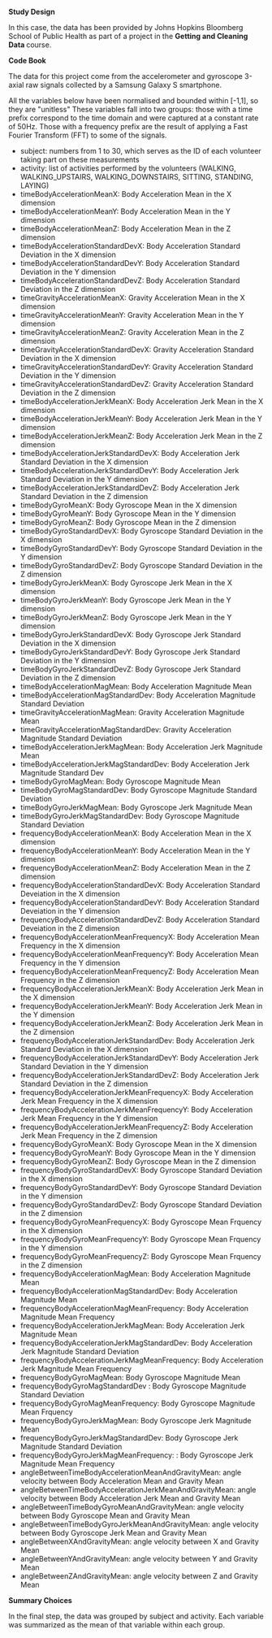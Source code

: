 <p><strong>Study Design</strong></p>
<p> In this case, the data has been provided by Johns Hopkins Bloomberg School of Public Health as part of a project 
in the <strong>Getting and Cleaning Data </strong> course.</P>

<p><strong>Code Book</strong></p>
<p>The data for this project come from the accelerometer and gyroscope 3-axial raw signals collected by a 
Samsung Galaxy S smartphone.

<p>All the variables below have been normalised and bounded within [-1,1], so they are "unitless"
These variables fall into two groups: those with a time prefix correspond to the time domain and were captured at a 
constant rate of 50Hz. Those with a frequency prefix are the result of applying a Fast Fourier Transform (FFT) to some
of the signals.

<ul>
<li>subject: numbers from 1 to 30, which serves as the ID of each volunteer taking part on these measurements</li> <li>activity: list of activities performed by the volunteers (WALKING, WALKING_UPSTAIRS, WALKING_DOWNSTAIRS, SITTING, STANDING, LAYING)</li>
<li>timeBodyAccelerationMeanX: Body Acceleration Mean in the X dimension</li>                              
<li>timeBodyAccelerationMeanY: Body Acceleration Mean in the Y dimension</li>                             
<li>timeBodyAccelerationMeanZ: Body Acceleration Mean in the Z dimension</li>
<li>timeBodyAccelerationStandardDevX: Body Acceleration Standard Deviation in the X dimension </li>   
<li>timeBodyAccelerationStandardDevY: Body Acceleration Standard Deviation in the Y dimension</li>    
<li>timeBodyAccelerationStandardDevZ: Body Acceleration Standard Deviation in the Z dimension</li>
<li>timeGravityAccelerationMeanX: Gravity Acceleration Mean in the X dimension</li>
<li>timeGravityAccelerationMeanY: Gravity Acceleration Mean in the Y dimension</li>                          
<li>timeGravityAccelerationMeanZ: Gravity Acceleration Mean in the Z dimension</li>
<li>timeGravityAccelerationStandardDevX: Gravity Acceleration Standard Deviation in the X dimension</li>           
<li>timeGravityAccelerationStandardDevY: Gravity Acceleration Standard Deviation in the Y dimension</li>
<li>timeGravityAccelerationStandardDevZ: Gravity Acceleration Standard Deviation in the Z dimension</li>
<li>timeBodyAccelerationJerkMeanX: Body Acceleration Jerk Mean in the X dimension</li>
<li>timeBodyAccelerationJerkMeanY: Body Acceleration Jerk Mean in the Y dimension</li>                    
<li>timeBodyAccelerationJerkMeanZ: Body Acceleration Jerk Mean in the Z dimension</li>
<li>timeBodyAccelerationJerkStandardDevX: Body Acceleration Jerk Standard Deviation in the X dimension</li> 
<li>timeBodyAccelerationJerkStandardDevY: Body Acceleration Jerk Standard Deviation in the Y dimension</li>  
<li>timeBodyAccelerationJerkStandardDevZ: Body Acceleration Jerk Standard Deviation in the Z dimension</li>
<li>timeBodyGyroMeanX: Body Gyroscope Mean in the X dimension</li>
<li>timeBodyGyroMeanY: Body Gyroscope Mean in the Y dimension</li>                                    
<li>timeBodyGyroMeanZ: Body Gyroscope Mean in the Z dimension</li>
<li>timeBodyGyroStandardDevX: Body Gyroscope Standard Deviation in the X dimension</li>
<li>timeBodyGyroStandardDevY: Body Gyroscope Standard Deviation in the Y dimension</li>
<li>timeBodyGyroStandardDevZ: Body Gyroscope Standard Deviation in the Z dimension</li>
<li>timeBodyGyroJerkMeanX: Body Gyroscope Jerk Mean in the X dimension</li>                                  
<li>timeBodyGyroJerkMeanY: Body Gyroscope Jerk Mean in the Y dimension</li>                                 
<li>timeBodyGyroJerkMeanZ: Body Gyroscope Jerk Mean in the Y dimension</li>
<li>timeBodyGyroJerkStandardDevX: Body Gyroscope Jerk Standard Deviation in the X dimension</li>         
<li>timeBodyGyroJerkStandardDevY: Body Gyroscope Jerk Standard Deviation in the Y dimension</li> 
<li>timeBodyGyroJerkStandardDevZ: Body Gyroscope Jerk Standard Deviation in the Z dimension</li>
<li>timeBodyAccelerationMagMean: Body Acceleration Magnitude Mean </li>
<li>timeBodyAccelerationMagStandardDev: Body Acceleration Magnitude Standard Deviation</li>              
<li>timeGravityAccelerationMagMean: Gravity Acceleration Magnitude Mean</li>
<li>timeGravityAccelerationMagStandardDev: Gravity Acceleration Magnitude Standard Deviation</li>
<li>timeBodyAccelerationJerkMagMean: Body Acceleration Jerk Magnitude Mean</li> 
<li>timeBodyAccelerationJerkMagStandardDev: Body Acceleration Jerk Magnitude Standard Dev</li>
<li>timeBodyGyroMagMean: Body Gyroscope Magnitude Mean</li> 
<li>timeBodyGyroMagStandardDev: Body Gyroscope Magnitude Standard Deviation</li>
<li>timeBodyGyroJerkMagMean: Body Gyroscope Jerk Magnitude Mean</li>                
<li>timeBodyGyroJerkMagStandardDev: Body Gyroscope Magnitude Standard Deviation</li>

<li>frequencyBodyAccelerationMeanX: Body Acceleration Mean in the X dimension</li>                         
<li>frequencyBodyAccelerationMeanY: Body Acceleration Mean in the Y dimension</li>
<li>frequencyBodyAccelerationMeanZ: Body Acceleration Mean in the Z dimension</li>
<li>frequencyBodyAccelerationStandardDevX: Body Acceleration Standard Deveiation in the X dimension</li>
<li>frequencyBodyAccelerationStandardDevY: Body Acceleration Standard Deveiation in the Y dimension</li>
<li>frequencyBodyAccelerationStandardDevZ: Body Acceleration Standard Deveiation in the Z dimension</li>   
<li>frequencyBodyAccelerationMeanFrequencyX: Body Acceleration Mean Frequency in the X dimension</li>
<li>frequencyBodyAccelerationMeanFrequencyY: Body Acceleration Mean Frequency in the Y dimension</li>
<li>frequencyBodyAccelerationMeanFrequencyZ: Body Acceleration Mean Frequency in the Z dimension</li>
<li>frequencyBodyAccelerationJerkMeanX: Body Acceleration Jerk Mean in the X dimension</li>                    
<li>frequencyBodyAccelerationJerkMeanY: Body Acceleration Jerk Mean in the Y dimension</li>
<li>frequencyBodyAccelerationJerkMeanZ: Body Acceleration Jerk Mean in the Z dimension</li>
<li>frequencyBodyAccelerationJerkStandardDev: Body Acceleration Jerk Standard Deviation in the X dimension</li>
<li>frequencyBodyAccelerationJerkStandardDevY: Body Acceleration Jerk Standard Deviation in the Y dimension</li>
<li>frequencyBodyAccelerationJerkStandardDevZ: Body Acceleration Jerk Standard Deviation in the Z dimension</li>
<li>frequencyBodyAccelerationJerkMeanFrequencyX: Body Acceleration Jerk Mean Frequency in the X dimension</li>        
<li>frequencyBodyAccelerationJerkMeanFrequencyY: Body Acceleration Jerk Mean Frequency in the Y dimension</li> 
<li>frequencyBodyAccelerationJerkMeanFrequencyZ: Body Acceleration Jerk Mean Frequency in the Z dimension</li> 
<li>frequencyBodyGyroMeanX: Body Gyroscope Mean in the X dimension</li>
<li>frequencyBodyGyroMeanY: Body Gyroscope Mean in the Y dimension</li>
<li>frequencyBodyGyroMeanZ: Body Gyroscope Mean in the Z dimension</li>
<li>frequencyBodyGyroStandardDevX: Body Gyroscope Standard Deviation in the X dimension</li>              
<li>frequencyBodyGyroStandardDevY: Body Gyroscope Standard Deviation in the Y dimension</li>                          
<li>frequencyBodyGyroStandardDevZ: Body Gyroscope Standard Deviation in the Z dimension</li>                         
<li>frequencyBodyGyroMeanFrequencyX: Body Gyroscope Mean Frquency in the X dimension</li>                        
<li>frequencyBodyGyroMeanFrequencyY: Body Gyroscope Mean Frquency in the Y dimension</li>
<li>frequencyBodyGyroMeanFrequencyZ: Body Gyroscope Mean Frquency in the Z dimension</li>
<li>frequencyBodyAccelerationMagMean: Body Acceleration Magnitude Mean</li>                      
<li>frequencyBodyAccelerationMagStandardDev: Body Acceleration Magnitude Mean</li>                 
<li>frequencyBodyAccelerationMagMeanFrequency: Body Acceleration Magnitude Mean Frequency</li>           
<li>frequencyBodyAccelerationJerkMagMean: Body Acceleration Jerk Magnitude Mean</li>                   
<li>frequencyBodyAccelerationJerkMagStandardDev: Body Acceleration Jerk Magnitude Standard Deviation</li>            
<li>frequencyBodyAccelerationJerkMagMeanFrequency: Body Acceleration Jerk Magnitude Mean Frequency</li>
<li>frequencyBodyGyroMagMean: Body Gyroscope Magnitude Mean</li>                              
<li>frequencyBodyGyroMagStandardDev : Body Gyroscope Magnitude Standard Deviation</li>                       
<li>frequencyBodyGyroMagMeanFrequency: Body Gyroscope Magnitude Mean Frquency</li>                     
<li>frequencyBodyGyroJerkMagMean: Body Gyroscope Jerk Magnitude Mean</li>                           
<li>frequencyBodyGyroJerkMagStandardDev: Body Gyroscope Jerk Magnitude Standard Deviation</li>                  
<li>frequencyBodyGyroJerkMagMeanFrequency: : Body Gyroscope Jerk Magnitude Mean Frequency</li>
<li>angleBetweenTimeBodyAccelerationMeanAndGravityMean: angle velocity between Body Acceleration Mean and Gravity Mean</li>
<li>angleBetweenTimeBodyAccelerationJerkMeanAndGravityMean: angle velocity between Body Acceleration Jerk Mean and Gravity Mean</li> 
<li>angleBetweenTimeBodyGyroMeanAndGravityMean: angle velocity between Body Gyroscope Mean and Gravity Mean</li>
<li>angleBetweenTimeBodyGyroJerkMeanAndGravityMean: angle velocity between Body Gyroscope Jerk Mean and Gravity Mean</li>
<li>angleBetweenXAndGravityMean: angle velocity between X and Gravity Mean</li>                           
<li>angleBetweenYAndGravityMean: angle velocity between Y and Gravity Mean</li>
<li>angleBetweenZAndGravityMean: angle velocity between Z and Gravity Mean</li>
</ul>

<p><strong>Summary Choices</strong></p>
<p>In the final step, the data was grouped by subject and activity. Each variable was summarized as the mean of that variable within each group.</p>
